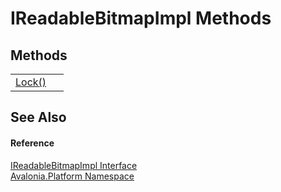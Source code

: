 # IReadableBitmapImpl Methods




## Methods
<table>
<tr>
<td><a href="M_Avalonia_Platform_IReadableBitmapImpl_Lock">Lock()</a></td>
<td> </td>
</tr>
</table>

## See Also


#### Reference
<a href="T_Avalonia_Platform_IReadableBitmapImpl">IReadableBitmapImpl Interface</a>  
<a href="N_Avalonia_Platform">Avalonia.Platform Namespace</a>  
